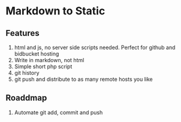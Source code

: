 Markdown to Static
==================

Features
--------

1. html and js, no server side scripts needed. Perfect for github and bidbucket hosting
2. Write in markdown, not html
3. Simple short php script
4. git history
5. git push and distribute to as many remote hosts you like

Roaddmap
--------

1. Automate git add, commit and push